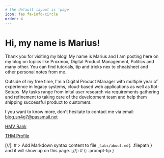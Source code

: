 ```yaml
---
# the default layout is 'page'
icon: fas fa-info-circle
order: 4
---
```


# Hi, my name is Marius!

Thank you for visiting my blog!
My name is Marius and I am posting here on my blog on topics like Proxmox, Digital Product Management, Politics and many other. 
You can find tutorials, tip and tricks nex to cheatsheet and other personal notes from me.

Outside of my free time, I'm a Digital Product Manager with multiple year of experience in legacy systems, cloud-based web applications as well as IIot-Setups. My tasks range from inital user research via requirements gathering and refinement to taking care of the development team and help them shipping successful product to customers.
 
I you want to know more, don't hesitate to contact me via email:
[blog.sn4g7@passmail.net](mailto:blog.sn4g7@passmail.net)

[HMV Rank](https://hackmyvm.eu/profile/?user=rogfg)

[THM Profile](https://tryhackme.com/p/Mjg03b)
 
 <script src="https://tryhackme.com/badge/1144152"></script>

 [//]: # > Add Markdown syntax content to file `_tabs/about.md`{: .filepath } and it will show up on this page. 
 [//]: # {: .prompt-tip }
